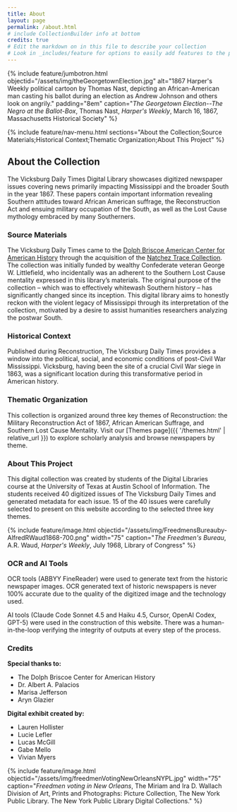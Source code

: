 ```yaml
---
title: About
layout: page
permalink: /about.html
# include CollectionBuilder info at bottom
credits: true
# Edit the markdown on in this file to describe your collection
# Look in _includes/feature for options to easily add features to the page
---
```


{% include feature/jumbotron.html objectid="/assets/img/theGeorgetownElection.jpg" alt="1867 Harper's Weekly political cartoon by Thomas Nast, depicting an African-American man casting his ballot during an election as Andrew Johnson and others look on angrily." padding="8em" caption="<em>The Georgetown Election--The Negro at the Ballot-Box</em>, Thomas Nast, <em>Harper's Weekly</em>, March 16, 1867, Massachusetts Historical Society" %}

{% include feature/nav-menu.html sections="About the Collection;Source Materials;Historical Context;Thematic Organization;About This Project" %}

## About the Collection

The Vicksburg Daily Times Digital Library showcases digitized newspaper issues covering news primarily impacting Mississippi and the broader South in the year 1867. These papers contain important information revealing Southern attitudes toward African American suffrage, the Reconstruction Act and ensuing military occupation of the South, as well as the Lost Cause mythology embraced by many Southerners.

### Source Materials

The Vicksburg Daily Times came to the [Dolph Briscoe American Center for American History](https://briscoecenter.org/) through the acquisition of the [Natchez Trace Collection](https://briscoecenter.org/collections/american-south/). The collection was initially funded by wealthy Confederate veteran George W. Littlefield, who incidentally was an adherent to the Southern Lost Cause mentality expressed in this library’s materials. The original purpose of the collection – which was to effectively whitewash Southern history – has significantly changed since its inception. This digital library aims to honestly reckon with the violent legacy of Mississippi through its interpretation of the collection, motivated by a desire to assist humanities researchers analyzing the postwar South. 


### Historical Context

Published during Reconstruction, The Vicksburg Daily Times provides a window into the political, social, and economic conditions of post-Civil War Mississippi. Vicksburg, having been the site of a crucial Civil War siege in 1863, was a significant location during this transformative period in American history.

### Thematic Organization

This collection is organized around three key themes of Reconstruction: the Military Reconstruction Act of 1867, African American Suffrage, and Southern Lost Cause Mentality. Visit our [Themes page]({{ '/themes.html' | relative_url }}) to explore scholarly analysis and browse newspapers by theme.

### About This Project

This digital collection was created by students of the Digital Libraries course at the University of Texas at Austin School of Information. The students received 40 digitized issues of The Vicksburg Daily Times and generated metadata for each issue. 15 of the 40 issues were carefully selected to present on this website according to the selected three key themes.

{% include feature/image.html objectid="/assets/img/FreedmensBureauby-AlfredRWaud1868-700.png" width="75" caption="<em>The Freedmen's Bureau</em>, A.R. Waud, <em>Harper's Weekly</em>, July 1968, Library of Congress" %}

### OCR and AI Tools

OCR tools (ABBYY FineReader) were used to generate text from the historic newspaper images. OCR generated text of historic newspapers is never 100% accurate due to the quality of the digitized image and the technology used.

AI tools (Claude Code Sonnet 4.5 and Haiku 4.5, Cursor, OpenAI Codex, GPT-5) were used in the construction of this website. There was a human-in-the-loop verifying the integrity of outputs at every step of the process.

### Credits

**Special thanks to:**
- The Dolph Briscoe Center for American History
- Dr. Albert A. Palacios
- Marisa Jefferson
- Aryn Glazier

**Digital exhibit created by:**
- Lauren Hollister
- Lucie Lefler
- Lucas McGill
- Gabe Mello
- Vivian Myers

{% include feature/image.html objectid="/assets/img/freedmenVotingNewOrleansNYPL.jpg" width="75" caption="<em>Freedmen voting in New Orleans</em>, The Miriam and Ira D. Wallach Division of Art, Prints and Photographs: Picture Collection, The New York Public Library. The New York Public Library Digital Collections." %}
